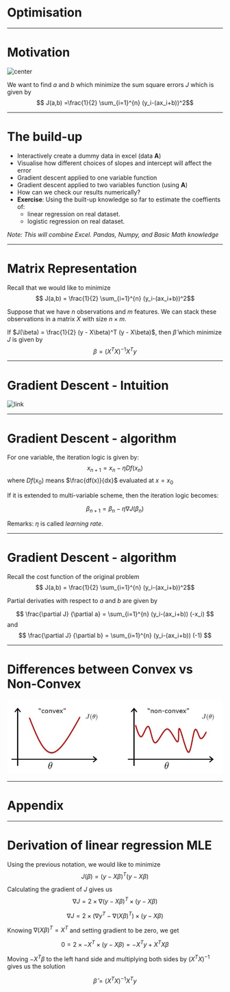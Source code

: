 # Optimisation 

---
# Motivation

![center](https://cdn-images-1.medium.com/max/1600/1*xxxqZtZExBJoxmYKIY-waw.png)

We want to find $a$ and $b$ which minimize the sum square errors $J$ which is given by
$$ J(a,b) =\frac{1}{2} \sum_{i=1}^{n} (y_i-(ax_i+b))^2$$

--- 
# The build-up

- Interactively create a dummy data in excel (data **A**)
- Visualise how different choices of slopes and intercept will affect the error
- Gradient descent applied to one variable function 
- Gradient descent applied to two variables function (using **A**) 
- How can we check our results numerically? 
- **Exercise**: Using the built-up knowledge so far to estimate the coeffients of: 
	- linear regression on real dataset. 
	- logistic regression on real dataset. 


*Note: This will combine Excel. Pandas, Numpy, and Basic Math knowledge*

---
# Matrix Representation 
Recall that we would like to minimize 
$$ J(a,b) = \frac{1}{2} \sum_{i=1}^{n} (y_i-(ax_i+b))^2$$


Suppose that we have $n$ observations and $m$ features. We can stack these observations in a matrix $X$ with size $n \times m$. 

If $J(\beta) = \frac{1}{2} (y - X\beta)^T (y - X\beta)$, then $\hat{\beta}$ which minimize $J$ is given by 
$$ \beta = (X^TX)^{-1}X^Ty$$

---

# Gradient Descent - Intuition

![link](https://cdn-images-1.medium.com/max/2000/0*QwE8M4MupSdqA3M4.png)


--- 
# Gradient Descent - algorithm

For one variable, the iteration logic is given by: 
$$ 
x_{n+1} = x_n - \eta  Df(x_n)
$$ 
where $Df(x_0)$ means $\frac{df(x)}{dx}$ evaluated at $x=x_0$

If it is extended to multi-variable scheme, then the iteration logic becomes:

$$
\beta_{n+1} = \beta_n - \eta \nabla J(\beta_n)
$$

Remarks: $\eta$ is called *learning rate*.

--- 

# Gradient Descent - algorithm

Recall the cost function of the original problem 
$$ J(a,b) = \frac{1}{2} \sum_{i=1}^{n} (y_i-(ax_i+b))^2$$

Partial derivaties with respect to $a$ and $b$ are given by

$$ \frac{\partial J}  {\partial a} =  \sum_{i=1}^{n} (y_i-(ax_i+b)) (-x_i) $$
and 
$$ \frac{\partial J}  {\partial b} =  \sum_{i=1}^{n} (y_i-(ax_i+b)) (-1) $$


---
# Differences between Convex vs Non-Convex 

![link](convex_vs_non_convex.jpg)


---
# Appendix

---
# Derivation of linear regression MLE 

Using the previous notation, we would like to minimize 
 $$J(\beta) = (y - X\beta)^T (y - X\beta)$$ 

Calculating the gradient of $J$ gives us 
$$ \nabla J = 2 \times \nabla (y-X\beta)^T  \times (y-X\beta)  $$


$$ \nabla J = 2 \times (\nabla y^T-\nabla (X\beta)^T ) \times (y-X\beta)  $$

Knowing $\nabla (X\beta)^T = X^T$ and setting gradient to be zero, we get 

$$ 0 = 2 \times -X^T\times (y-X\beta) = -X^Ty+X^TX\beta $$

Moving $-X^T\beta$ to the left hand side and multiplying both sides by $(X^TX)^{-1}$ gives us the solution 

$$ 
	\hat{\beta} = (X^TX)^{-1}X^Ty
$$

